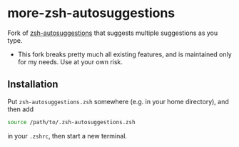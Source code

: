 # more-zsh-autosuggestions

Fork of [zsh-autosuggestions](https://github.com/zsh-users/zsh-autosuggestions) that suggests multiple suggestions as you type.
- This fork breaks pretty much all existing features, and is maintained only for my needs. Use at your own risk.

## Installation

Put `zsh-autosuggestions.zsh` somewhere (e.g. in your home directory), and then add
```bash
source /path/to/.zsh-autosuggestions.zsh
```
in your `.zshrc`, then start a new terminal.



